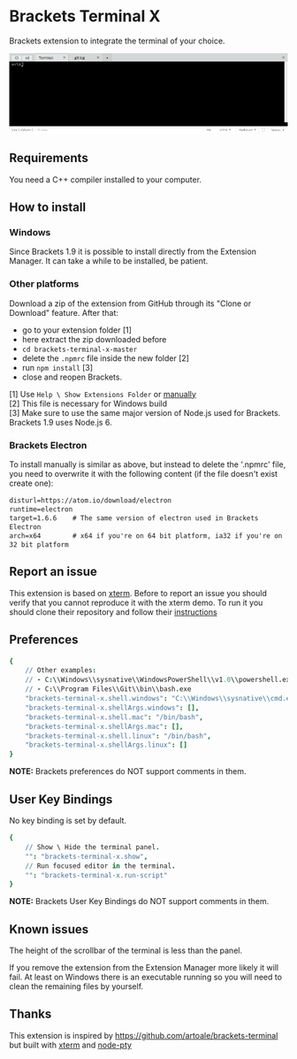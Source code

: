 # Brackets Terminal X

Brackets extension to integrate the terminal of your choice.

![Terminals](screenshots/terminals.png)


## Requirements

You need a C++ compiler installed to your computer.


## How to install

### Windows

Since Brackets 1.9 it is possible to install directly from the Extension Manager.
It can take a while to be installed, be patient.

### Other platforms

Download a zip of the extension from GitHub through its "Clone or Download" feature.
After that:
- go to your extension folder [1]
- here extract the zip downloaded before
- `cd brackets-terminal-x-master`
- delete the `.npmrc` file inside the new folder [2]
- run `npm install` [3]
- close and reopen Brackets.

[1] Use `Help \ Show Extensions Folder` or [manually](https://github.com/adobe/brackets/wiki/Extension-Locations#user-extensions-folder)<br />
[2] This file is necessary for Windows build<br />
[3] Make sure to use the same major version of Node.js used for Brackets. Brackets 1.9 uses Node.js 6.<br />


### Brackets Electron

To install manually is similar as above, but instead to delete the '.npmrc' file,
you need to overwrite it with the following content (if the file doesn't exist create one):
```properties
disturl=https://atom.io/download/electron
runtime=electron
target=1.6.6    # The same version of electron used in Brackets Electron
arch=x64        # x64 if you're on 64 bit platform, ia32 if you're on 32 bit platform
```


## Report an issue

This extension is based on [xterm](https://github.com/sourcelair/xterm.js).
Before to report an issue you should verify that you cannot reproduce it with the xterm demo.
To run it you should clone their repository and follow their [instructions](https://github.com/sourcelair/xterm.js#demo)


## Preferences

```cson
{
    // Other examples:
    // - C:\\Windows\\sysnative\\WindowsPowerShell\\v1.0\\powershell.exe
    // - C:\\Program Files\\Git\\bin\\bash.exe
    "brackets-terminal-x.shell.windows": "C:\\Windows\\sysnative\\cmd.exe",
    "brackets-terminal-x.shellArgs.windows": [],
    "brackets-terminal-x.shell.mac": "/bin/bash",
    "brackets-terminal-x.shellArgs.mac": [],
    "brackets-terminal-x.shell.linux": "/bin/bash",
    "brackets-terminal-x.shellArgs.linux": []
}
```

**NOTE:** Brackets preferences do NOT support comments in them.


## User Key Bindings

No key binding is set by default.

```cson
{
    // Show \ Hide the terminal panel.
    "": "brackets-terminal-x.show",
    // Run focused editor in the terminal.
    "": "brackets-terminal-x.run-script"
}
```

**NOTE:** Brackets User Key Bindings do NOT support comments in them.


## Known issues

The height of the scrollbar of the terminal is less than the panel.

If you remove the extension from the Extension Manager more likely it will fail.
At least on Windows there is an executable running so you will need to clean the remaining files by yourself.


## Thanks

This extension is inspired by https://github.com/artoale/brackets-terminal but built with [xterm](http://xtermjs.org) and [node-pty](https://github.com/Tyriar/node-pty)
